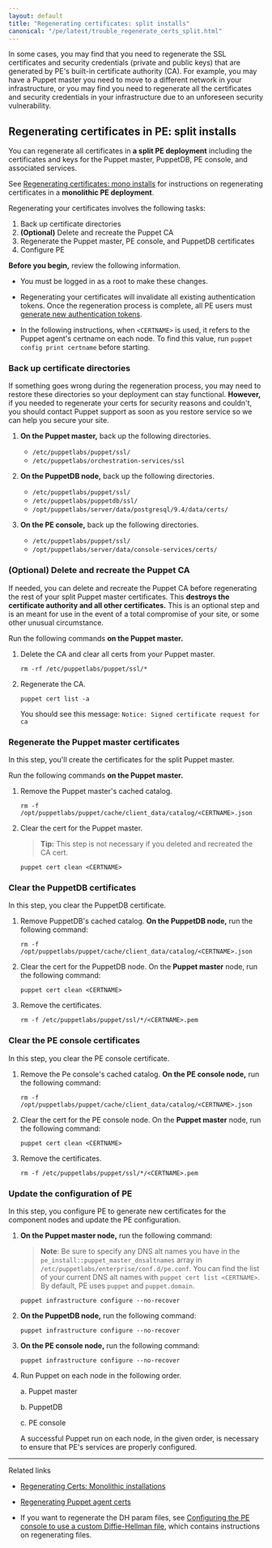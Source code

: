 ```yaml
---
layout: default
title: "Regenerating certificates: split installs"
canonical: "/pe/latest/trouble_regenerate_certs_split.html"
---
```


In some cases, you may find that you need to regenerate the SSL certificates and security credentials (private and public keys) that are generated by PE's built-in certificate authority (CA). For example, you may have a Puppet master you need to move to a different network in your infrastructure, or you may find you need to regenerate all the certificates and security credentials in your infrastructure due to an unforeseen security vulnerability.

## Regenerating certificates in PE: split installs

You can regenerate all certificates in **a split PE deployment** including the certificates and keys for the Puppet master, PuppetDB, PE console, and associated services.

See [Regenerating certificates: mono installs](./trouble_regenerate_certs_monolithic.html) for instructions on regenerating certificates in a **monolithic PE deployment**.

Regenerating your certificates involves the following tasks:

1. Back up certificate directories
2. **(Optional)** Delete and recreate the Puppet CA
3. Regenerate the Puppet master, PE console, and PuppetDB certificates
4. Configure PE


**Before you begin,** review the following information.

- You must be logged in as a root to make these changes.

- Regenerating your certificates will invalidate all existing authentication tokens. Once the regeneration process is complete, all PE users must [generate new authentication tokens](./rbac_token_auth.html).

- In the following instructions, when `<CERTNAME>` is used, it refers to the Puppet agent's certname on each node. To find this value, run `puppet config print certname` before starting.

### Back up certificate directories

If something goes wrong during the regeneration process, you may need to restore these directories so your deployment can stay functional. **However,** if you needed to regenerate your certs for security reasons and couldn't, you should contact Puppet support as soon as you restore service so we can help you secure your site.

1. **On the Puppet master,** back up the following directories.

   * `/etc/puppetlabs/puppet/ssl/`
   * `/etc/puppetlabs/orchestration-services/ssl`

2. **On the PuppetDB node,** back up the following directories.

   * `/etc/puppetlabs/puppet/ssl/`
   * `/etc/puppetlabs/puppetdb/ssl/`
   * `/opt/puppetlabs/server/data/postgresql/9.4/data/certs/`

3. **On the PE console,** back up the following directories.

   * `/etc/puppetlabs/puppet/ssl/`
   * `/opt/puppetlabs/server/data/console-services/certs/`

### **(Optional)** Delete and recreate the Puppet CA

If needed, you can delete and recreate the Puppet CA before regenerating the rest of your split Puppet master certificates. This **destroys the certificate authority and all other certificates.** This is an optional step and is an meant for use in the event of a total compromise of your site, or some other unusual circumstance.

Run the following commands **on the Puppet master.**

1. Delete the CA and clear all certs from your Puppet master.

   ~~~
   rm -rf /etc/puppetlabs/puppet/ssl/*
   ~~~

2. Regenerate the CA.

   ~~~
   puppet cert list -a
   ~~~

   You should see this message: `Notice: Signed certificate request for ca`

### Regenerate the Puppet master certificates

In this step, you'll create the certificates for the split Puppet master.

Run the following commands **on the Puppet master.**

1. Remove the Puppet master's cached catalog.

   ~~~
   rm -f /opt/puppetlabs/puppet/cache/client_data/catalog/<CERTNAME>.json
   ~~~

2. Clear the cert for the Puppet master.

   >**Tip:** This step is not necessary if you deleted and recreated the CA cert.

   ~~~
   puppet cert clean <CERTNAME>
   ~~~

### Clear the PuppetDB certificates

In this step, you clear the PuppetDB certificate.

1. Remove PuppetDB's cached catalog. **On the PuppetDB node,** run the following command:

   ~~~
   rm -f /opt/puppetlabs/puppet/cache/client_data/catalog/<CERTNAME>.json
   ~~~

2. Clear the cert for the PuppetDB node. On the **Puppet master** node, run the following command:

   ~~~
   puppet cert clean <CERTNAME>
   ~~~

3. Remove the certificates.

   ~~~
   rm -f /etc/puppetlabs/puppet/ssl/*/<CERTNAME>.pem
   ~~~

### Clear the PE console certificates

In this step, you clear the PE console certificate.

1. Remove the Pe console's cached catalog. **On the PE console node,** run the following command:

   ~~~
   rm -f /opt/puppetlabs/puppet/cache/client_data/catalog/<CERTNAME>.json
   ~~~

2. Clear the cert for the PE console node. On the **Puppet master** node, run the following command:

   ~~~
   puppet cert clean <CERTNAME>
   ~~~

3. Remove the certificates.

   ~~~
   rm -f /etc/puppetlabs/puppet/ssl/*/<CERTNAME>.pem
   ~~~

### Update the configuration of PE

In this step, you configure PE to generate new certificates for the component nodes and update the PE configuration.

1. **On the Puppet master node,** run the following command:

   >**Note**: Be sure to specify any DNS alt names you have in the `pe_install::puppet_master_dnsaltnames` array in `/etc/puppetlabs/enterprise/conf.d/pe.conf`. You can find the list of your current DNS alt names with `puppet cert list <CERTNAME>`. By default, PE uses `puppet` and `puppet.domain`.

   ~~~
   puppet infrastructure configure --no-recover
   ~~~

2. **On the PuppetDB node,** run the following command:

   ~~~
   puppet infrastructure configure --no-recover
   ~~~

3. **On the PE console node,** run the following command:

   ~~~
   puppet infrastructure configure --no-recover
   ~~~

4. Run Puppet on each node in the following order.

   a. Puppet master

   b. PuppetDB

   c. PE console

   A successful Puppet run on each node, in the given order, is necessary to ensure that PE's services are properly configured.


***********

Related links

- [Regenerating Certs: Monolithic installations](./trouble_regnerate_certs_monolithic.html)

- [Regenerating Puppet agent certs](./agent_cert_regen.html)

- If you want to regenerate the DH param files, see [Configuring the PE console to use a custom Diffie-Hellman file](./trouble_dh_generate.html), which contains instructions on regenerating files.
